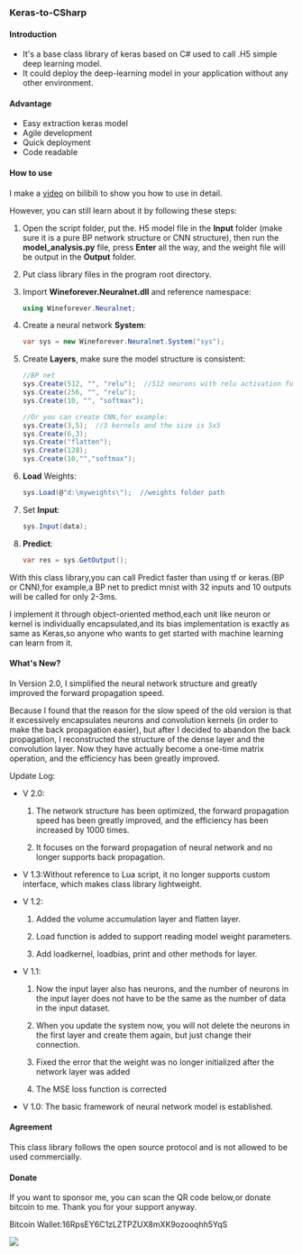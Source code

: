 ### Keras-to-CSharp

#### Introduction

- It's a base class library of keras based on C# used to call .H5 simple deep learning model.
- It could deploy the deep-learning model in your application without any other environment.

#### Advantage

- Easy extraction keras model
- Agile development
- Quick deployment
- Code readable

#### How to use

I make a [video](https://www.bilibili.com/video/av93374622) on bilibili to show you how to use in detail.

However, you can still learn about it by following these steps:

1. Open the script folder, put the. H5 model file in the **Input** folder (make sure it is a pure BP network structure or CNN structure), then run the **model_analysis.py** file, press **Enter** all the way, and the weight file will be output in the **Output** folder.

2. Put class library files in the program root directory.

3. Import **Wineforever.Neuralnet.dll** and reference namespace:

   ```c#
   using Wineforever.Neuralnet;
   ```

5. Create a neural network **System**:

   ```C#
   var sys = new Wineforever.Neuralnet.System("sys");
   ```

6. Create **Layers**, make sure the model structure is consistent:

   ```C#
   //BP net
   sys.Create(512, "", "relu");  //512 neurons with relu activation function
   sys.Create(256, "", "relu");
   sys.Create(10, "", "softmax");
   
   //Or you can create CNN,for example:
   sys.Create(3,5);  //3 kernels and the size is 5x5
   sys.Create(6,3);
   sys.Create("flatten");
   sys.Create(128);
   sys.Create(10,"","softmax");
   ```
   
6. **Load** Weights:

   ```C#
   sys.Load(@"d:\myweights\");  //weights folder path
   ```

7. Set **Input**:

   ```C#
   sys.Input(data);
   ```

8. **Predict**:

   ```C#
   var res = sys.GetOutput();
   ```

With this class library,you can call Predict faster than using tf or keras.(BP or CNN),for example,a BP net to predict mnist with 32 inputs and 10 outputs will be called for only 2-3ms.

I implement it through object-oriented method,each unit like neuron or kernel is individually encapsulated,and its bias implementation is exactly as same as Keras,so anyone who wants to get started with machine learning can learn from it.

#### What's New?

In Version 2.0, I simplified the neural network structure and greatly improved the forward propagation speed.

Because I found that the reason for the slow speed of the old version is that it excessively encapsulates neurons and convolution kernels (in order to make the back propagation easier), but after I decided to abandon the back propagation, I reconstructed the structure of the dense layer and the convolution layer. Now they have actually become a one-time matrix operation, and the efficiency has been greatly improved.

Update Log:

- V 2.0:

  1) The network structure has been optimized, the forward propagation speed has been greatly improved, and the efficiency has been increased by 1000 times.

  2) It focuses on the forward propagation of neural network and no longer supports back propagation.

- V 1.3:Without reference to Lua script, it no longer supports custom interface, which makes class library lightweight.

- V 1.2:

  1) Added the volume accumulation layer and flatten layer.

  2) Load function is added to support reading model weight parameters.

  3) Add loadkernel, loadbias, print and other methods for layer.

- V 1.1: 

  1) Now the input layer also has neurons, and the number of neurons in the input layer does not have to be the same as the number of data in the input dataset.

  2) When you update the system now, you will not delete the neurons in the first layer and create them again, but just change their connection.

  3) Fixed the error that the weight was no longer initialized after the network layer was added

  4) The MSE loss function is corrected

- V 1.0: The basic framework of neural network model is established.

#### Agreement

This class library follows the open source protocol and is not allowed to be used commercially.

#### Donate

If you want to sponsor me, you can scan the QR code below,or donate bitcoin to me. Thank you for your support anyway.

Bitcoin Wallet:16RpsEY6C1zLZTPZUX8mXK9ozooqhh5YqS

![](http://106.15.93.194/donate/donate.png)
